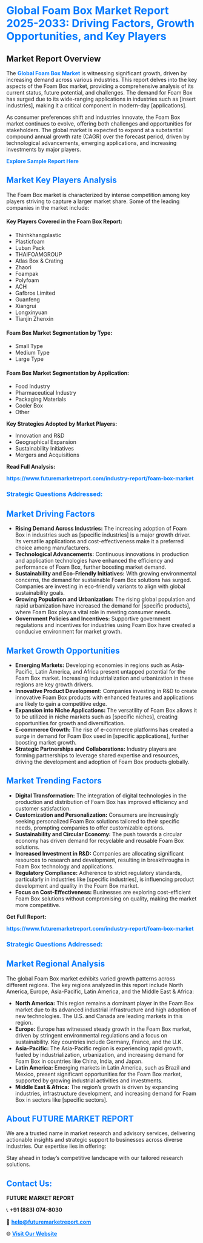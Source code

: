 <h1 style="color: #007BFF;">Global Foam Box Market Report 2025-2033: Driving Factors, Growth Opportunities, and Key Players</h1>

<section id="overview">
<h2>Market Report Overview</h2>
<p>The <a href="https://www.futuremarketreport.com/industry-report/foam-box-market" style="color: #007BFF; text-decoration: none;"><strong>Global Foam Box Market</strong></a> is witnessing significant growth, driven by increasing demand across various industries. This report delves into the key aspects of the Foam Box market, providing a comprehensive analysis of its current status, future potential, and challenges. The demand for Foam Box has surged due to its wide-ranging applications in industries such as [insert industries], making it a critical component in modern-day [applications].</p>
<p>As consumer preferences shift and industries innovate, the Foam Box market continues to evolve, offering both challenges and opportunities for stakeholders. The global market is expected to expand at a substantial compound annual growth rate (CAGR) over the forecast period, driven by technological advancements, emerging applications, and increasing investments by major players.</p>
</section>

<section id="overview">
<p><a href="https://www.futuremarketreport.com/request-sample/reportId=88826" style="color: #007BFF; text-decoration: none;"><strong>Explore Sample Report Here</strong></a></p>
</section>

<section id="key-players">
<h2 style="color: #007BFF;">Market Key Players Analysis</h2>
<p>The Foam Box market is characterized by intense competition among key players striving to capture a larger market share. Some of the leading companies in the market include:</p>
<h4>Key Players Covered in the Foam Box Report:</h4>
<ul><li>Thinhkhangplastic</li><li>Plasticfoam</li><li>Luban Pack</li><li>THAIFOAMGROUP</li><li>Atlas Box &amp; Crating</li><li>Zhaori</li><li>Foampak</li><li>Polyfoam</li><li>ACH</li><li>Gafbros Limited</li><li>Guanfeng</li><li>Xiangrui</li><li>Longxinyuan</li><li>Tianjin Zhenxin</li></ul>
<h4>Foam Box Market Segmentation by Type:</h4>
<ul><li>Small Type</li><li>Medium Type</li><li>Large Type</li></ul>

<h4>Foam Box Market Segmentation by Application:</h4>
<ul><li>Food Industry</li><li>Pharmaceutical Industry</li><li>Packaging Materials</li><li>Cooler Box</li><li>Other</li></ul>
<p><strong>Key Strategies Adopted by Market Players:</strong></p>
<ul>
<li>Innovation and R&D</li>
<li>Geographical Expansion</li>
<li>Sustainability Initiatives</li>
<li>Mergers and Acquisitions</li>
</ul>
</section>

<section>
<p><strong>Read Full Analysis: </strong></p><a href="https://www.futuremarketreport.com/industry-report/foam-box-market" style="color: #007BFF; text-decoration: none;"><strong>https://www.futuremarketreport.com/industry-report/foam-box-market</strong></a>
<h3 style="color: #007BFF;">Strategic Questions Addressed:</h3>
</section>

<section id="driving-factors">
<h2 style="color: #007BFF;">Market Driving Factors</h2>
<ul>
<li><strong>Rising Demand Across Industries:</strong> The increasing adoption of Foam Box in industries such as [specific industries] is a major growth driver. Its versatile applications and cost-effectiveness make it a preferred choice among manufacturers.</li>
<li><strong>Technological Advancements:</strong> Continuous innovations in production and application technologies have enhanced the efficiency and performance of Foam Box, further boosting market demand.</li>
<li><strong>Sustainability and Eco-Friendly Initiatives:</strong> With growing environmental concerns, the demand for sustainable Foam Box solutions has surged. Companies are investing in eco-friendly variants to align with global sustainability goals.</li>
<li><strong>Growing Population and Urbanization:</strong> The rising global population and rapid urbanization have increased the demand for [specific products], where Foam Box plays a vital role in meeting consumer needs.</li>
<li><strong>Government Policies and Incentives:</strong> Supportive government regulations and incentives for industries using Foam Box have created a conducive environment for market growth.</li>
</ul>
</section>

<section id="growth-opportunities">
<h2 style="color: #007BFF;">Market Growth Opportunities</h2>
<ul>
<li><strong>Emerging Markets:</strong> Developing economies in regions such as Asia-Pacific, Latin America, and Africa present untapped potential for the Foam Box market. Increasing industrialization and urbanization in these regions are key growth drivers.</li>
<li><strong>Innovative Product Development:</strong> Companies investing in R&D to create innovative Foam Box products with enhanced features and applications are likely to gain a competitive edge.</li>
<li><strong>Expansion into Niche Applications:</strong> The versatility of Foam Box allows it to be utilized in niche markets such as [specific niches], creating opportunities for growth and diversification.</li>
<li><strong>E-commerce Growth:</strong> The rise of e-commerce platforms has created a surge in demand for Foam Box used in [specific applications], further boosting market growth.</li>
<li><strong>Strategic Partnerships and Collaborations:</strong> Industry players are forming partnerships to leverage shared expertise and resources, driving the development and adoption of Foam Box products globally.</li>
</ul>
</section>

<section id="trending-factors">
<h2 style="color: #007BFF;">Market Trending Factors</h2>
<ul>
<li><strong>Digital Transformation:</strong> The integration of digital technologies in the production and distribution of Foam Box has improved efficiency and customer satisfaction.</li>
<li><strong>Customization and Personalization:</strong> Consumers are increasingly seeking personalized Foam Box solutions tailored to their specific needs, prompting companies to offer customizable options.</li>
<li><strong>Sustainability and Circular Economy:</strong> The push towards a circular economy has driven demand for recyclable and reusable Foam Box solutions.</li>
<li><strong>Increased Investment in R&D:</strong> Companies are allocating significant resources to research and development, resulting in breakthroughs in Foam Box technology and applications.</li>
<li><strong>Regulatory Compliance:</strong> Adherence to strict regulatory standards, particularly in industries like [specific industries], is influencing product development and quality in the Foam Box market.</li>
<li><strong>Focus on Cost-Effectiveness:</strong> Businesses are exploring cost-efficient Foam Box solutions without compromising on quality, making the market more competitive.</li>
</ul>
</section>

<section>
<p><strong>Get Full Report: </strong></p><a href="https://www.futuremarketreport.com/industry-report/foam-box-market" style="color: #007BFF; text-decoration: none;"><strong>https://www.futuremarketreport.com/industry-report/foam-box-market</strong></a>
<h3 style="color: #007BFF;">Strategic Questions Addressed:</h3>
</section>


<section id="regional-analysis">
<h2 style="color: #007BFF;">Market Regional Analysis</h2>
<p>The global Foam Box market exhibits varied growth patterns across different regions. The key regions analyzed in this report include North America, Europe, Asia-Pacific, Latin America, and the Middle East & Africa:</p>
<ul>
<li><strong>North America:</strong> This region remains a dominant player in the Foam Box market due to its advanced industrial infrastructure and high adoption of new technologies. The U.S. and Canada are leading markets in this region.</li>
<li><strong>Europe:</strong> Europe has witnessed steady growth in the Foam Box market, driven by stringent environmental regulations and a focus on sustainability. Key countries include Germany, France, and the U.K.</li>
<li><strong>Asia-Pacific:</strong> The Asia-Pacific region is experiencing rapid growth, fueled by industrialization, urbanization, and increasing demand for Foam Box in countries like China, India, and Japan.</li>
<li><strong>Latin America:</strong> Emerging markets in Latin America, such as Brazil and Mexico, present significant opportunities for the Foam Box market, supported by growing industrial activities and investments.</li>
<li><strong>Middle East & Africa:</strong> The region’s growth is driven by expanding industries, infrastructure development, and increasing demand for Foam Box in sectors like [specific sectors].</li>
</ul>
</section>

<footer>
<h2 style="color: #007BFF;">About FUTURE MARKET REPORT</h2>
<p>We are a trusted name in market research and advisory services, delivering actionable insights and strategic support to businesses across diverse industries. Our expertise lies in offering:</p>

<p>Stay ahead in today’s competitive landscape with our tailored research solutions.</p>

<h2 style="color: #007BFF;">Contact Us:</h2>
<p><strong>FUTURE MARKET REPORT</strong></p>
<p>📞 <strong>+91 (883) 074-8030</strong></p>
<p>📧 <strong><a href="mailto:help@futuremarketreport.com" style="color: #007BFF;">help@futuremarketreport.com</a></strong></p>
<p>🌐 <strong><a href="https://www.futuremarketreport.com/" style="color: #007BFF;">Visit Our Website</a></strong></p>
</footer>